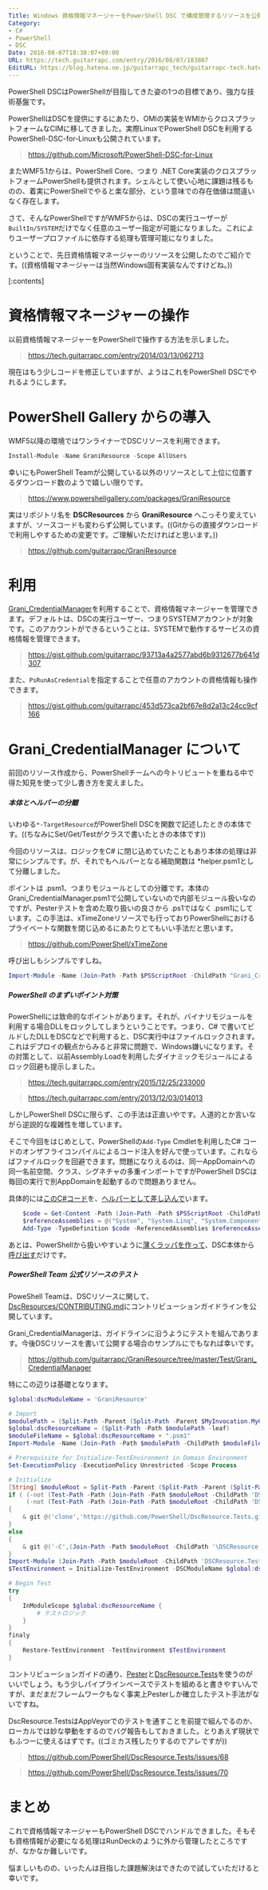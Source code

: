 ```yaml
---
Title: Windows 資格情報マネージャーをPowerShell DSC で構成管理するリソースを公開しました
Category:
- C#
- PowerShell
- DSC
Date: 2016-08-07T18:38:07+09:00
URL: https://tech.guitarrapc.com/entry/2016/08/07/183807
EditURL: https://blog.hatena.ne.jp/guitarrapc_tech/guitarrapc-tech.hatenablog.com/atom/entry/10328749687177987325
---
```


PowerShell DSCはPowerShellが目指してきた姿の1つの目標であり、強力な技術基盤です。

PowerShellはDSCを提供にするにあたり、OMIの実装をWMIからクロスプラットフォームなCIMに移してきました。実際LinuxでPowerShell DSCを利用するPowerShell-DSC-for-Linuxも公開されています。

> https://github.com/Microsoft/PowerShell-DSC-for-Linux

またWMF5.1からは、PowerShell Core、つまり .NET Core実装のクロスプラットフォームPowerShellも提供されます。シェルとして使い心地に課題は残るものの、着実にPowerShellでやると楽な部分、という意味での存在価値は間違いなく存在します。

さて、そんなPowerShellですがWMF5からは、DSCの実行ユーザーが`BuiltIn/SYSTEM`だけでなく任意のユーザー指定が可能になりました。これによりユーザープロファイルに依存する処理も管理可能になりました。

ということで、先日資格情報マネージャーのリソースを公開したのでご紹介です。((資格情報マネージャーは当然Windows固有実装なんですけどね。))


[:contents]

# 資格情報マネージャーの操作

以前資格情報マネージャーをPowerShellで操作する方法を示しました。

> https://tech.guitarrapc.com/entry/2014/03/13/062713

現在はもう少しコードを修正していますが、ようはこれをPowerShell DSCでやれるようにします。

# PowerShell Gallery からの導入

WMF5以降の環境ではワンライナーでDSCリソースを利用できます。

```ps1
Install-Module -Name GraniResource -Scope AllUsers
```

幸いにもPowerShell Teamが公開している以外のリソースとして上位に位置するダウンロード数のようで嬉しい限りです。

> https://www.powershellgallery.com/packages/GraniResource

実はリポジトリ名を **DSCResources** から **GraniResource** へこっそり変えていますが、ソースコードも変わらず公開しています。((Gitからの直接ダウンロードで利用しやするための変更です。ご理解いただければと思います。))

> https://github.com/guitarrapc/GraniResource


# 利用

[Grani_CredentialManager](https://github.com/guitarrapc/GraniResource/tree/master/DSCResources/Grani_CredentialManager)を利用することで、資格情報マネージャーを管理できます。デフォルトは、DSCの実行ユーザー、つまりSYSTEMアカウントが対象です。このアカウントができるということは、SYSTEMで動作するサービスの資格情報を管理できます。

> https://gist.github.com/guitarrapc/93713a4a2577abd6b9312677b641d307

また、`PsRunAsCredential`を指定することで任意のアカウントの資格情報も操作できます。

> https://gist.github.com/guitarrapc/453d573ca2bf67e8d2a13c24cc9cf166

# Grani_CredentialManager について

前回のリソース作成から、PowerShellチームへの今トリビュートを重ねる中で得た知見を使って少し書き方を変えました。

##### 本体とヘルパーの分離

いわゆる`*-TargetResource`がPowerShell DSCを関数で記述したときの本体です。((ちなみにSet/Get/Testがクラスで書いたときの本体です))

今回のリソースは、ロジックをC# に閉じ込めていたこともあり本体の処理は非常にシンプルです。が、それでもヘルパーとなる補助関数は *helper.psm1として分離しました。

ポイントは .psm1、つまりモジュールとしての分離です。本体のGrani_CredentialManager.psm1で公開していないので内部モジュール扱いなのですが、Pesterテストを含めた取り扱いの良さから .ps1ではなく .psm1にしています。この手法は、xTimeZoneリソースでも行っておりPowerShellにおけるプライベートな関数を閉じ込めるにあたりとてもいい手法だと思います。

> https://github.com/PowerShell/xTimeZone

呼び出しもシンプルですしね。

```ps1
Import-Module -Name (Join-Path -Path $PSScriptRoot -ChildPath "Grani_CredentialManagerHelper.psm1") -Verbose:$false -Force
```

##### PowerShell のまずいポイント対策

PowerShellには致命的なポイントがあります。それが、バイナリモジュールを利用する場合DLLをロックしてしまうということです。つまり、C# で書いてビルドしたDLLをDSCなどで利用すると、DSC実行中はファイルロックされます。これはデプロイの観点からみると非常に問題で、Windows嫌いになります。その対策として、以前Assembly.Loadを利用したダイナミックモジュールによるロック回避も提示しました。

> https://tech.guitarrapc.com/entry/2015/12/25/233000

> https://tech.guitarrapc.com/entry/2013/12/03/014013

しかしPowerShell DSCに限らず、この手法は正直いやです。人道的とか言いながら逆説的な複雑性を増しています。

そこで今回をはじめとして、PowerShellの`Add-Type` Cmdletを利用したC# コードのオンザフライコンパイルによるコード注入を好んで使っています。これならばファイルロックを回避できます。問題になりえるのは、同一AppDomainへの同一名前空間、クラス、シグネチャの多重インポートですがPowerShell DSCは毎回の実行で別AppDomainを起動するので問題ありません。

具体的には[このC#コード](https://github.com/guitarrapc/GraniResource/blob/master/DSCResources/Grani_CredentialManager/CredentialManager.cs)を、[ヘルパーとして差し込んで](https://github.com/guitarrapc/GraniResource/blob/master/DSCResources/Grani_CredentialManager/Grani_CredentialManagerHelper.psm1#L5-L9)います。

```ps1
    $code = Get-Content -Path (Join-Path -Path $PSScriptRoot -ChildPath "CredentialManager.cs") -Raw
    $referenceAssemblies = @("System", "System.Linq", "System.ComponentModel", "System.Management.Automation", "System.Runtime.InteropServices")
    Add-Type -TypeDefinition $code -ReferencedAssemblies $referenceAssemblies -ErrorAction SilentlyContinue;
```

あとは、PowerShellから扱いやすいように[薄くラッパを作って](https://github.com/guitarrapc/GraniResource/blob/master/DSCResources/Grani_CredentialManager/Grani_CredentialManagerHelper.psm1#L65-L81)、DSC本体から[呼び出す](https://github.com/guitarrapc/GraniResource/blob/master/DSCResources/Grani_CredentialManager/Grani_CredentialManager.psm1#L84)だけです。

##### PowerShell Team 公式リソースのテスト

PoweShell Teamは、DSCリソースに関して、[DscResources/CONTRIBUTING.md](https://github.com/PowerShell/DscResources/blob/master/CONTRIBUTING.md)にコントリビューションガイドラインを公開しています。

Grani_CredentialManagerは、ガイドラインに沿うようにテストを組んであります。今後DSCリソースを書いて公開する場合のサンプルにでもなれば幸いです。

> https://github.com/guitarrapc/GraniResource/tree/master/Test/Grani_CredentialManager

特にこの辺りは基礎となります。

```ps1
$global:dscModuleName = 'GraniResource'

# Import
$modulePath = (Split-Path -Parent (Split-Path -Parent $MyInvocation.MyCommand.Path)).Replace("Test","DSCResources")
$global:dscResourceName = (Split-Path -Path $modulePath -leaf)
$moduleFileName = $global:dscResourceName + ".psm1"
Import-Module -Name (Join-Path -Path $modulePath -ChildPath $moduleFileName) -Force

# Prerequisite for Initialize-TestEnvironment in Domain Environment
Set-ExecutionPolicy -ExecutionPolicy Unrestricted -Scope Process

# Initialize
[String] $moduleRoot = Split-Path -Parent (Split-Path -Parent (Split-Path -Parent $Script:MyInvocation.MyCommand.Path))
if ( (-not (Test-Path -Path (Join-Path -Path $moduleRoot -ChildPath 'DSCResource.Tests'))) -or `
     (-not (Test-Path -Path (Join-Path -Path $moduleRoot -ChildPath 'DSCResource.Tests\TestHelper.psm1'))) )
{
    & git @('clone','https://github.com/PowerShell/DscResource.Tests.git',(Join-Path -Path $moduleRoot -ChildPath '\DSCResource.Tests\'))
}
else
{
    & git @('-C',(Join-Path -Path $moduleRoot -ChildPath '\DSCResource.Tests\'),'pull')
}
Import-Module (Join-Path -Path $moduleRoot -ChildPath 'DSCResource.Tests\TestHelper.psm1') -Force
$TestEnvironment = Initialize-TestEnvironment -DSCModuleName $global:dscModuleName -DSCResourceName $global:dscResourceName -TestType Unit

# Begin Test
try
{
    InModuleScope $global:dscResourceName {
        # テストロジック
    }
}
finaly
{
    Restore-TestEnvironment -TestEnvironment $TestEnvironment
}
```

コントリビューションガイドの通り、[Pester](https://github.com/pester/Pester)と[DscResource.Tests](https://github.com/PowerShell/DscResource.Tests)を使うのがいいでしょう。もう少しパイプラインベースでテストを組めると書きやすいんですが、まだまだフレームワークもなく事実上Pesterしか確立したテスト手法がないですね。

DscResource.TestsはAppVeyorでのテストを通すことを前提で組んでるのか、ローカルでは妙な挙動をするのでバグ報告もしておきました。とりあえず現状でもふつーに使えるはずです。((ゴミカス残したりするのでアレですが))

> https://github.com/PowerShell/DscResource.Tests/issues/68

> https://github.com/PowerShell/DscResource.Tests/issues/70

# まとめ

これで資格情報マネージャーもPowerShell DSCでハンドルできました。そもそも資格情報が必要になる処理はRunDeckのように外から管理したところですが、なかなか難しいです。

悩ましいものの、いったんは目指した課題解決はできたので試していただけると幸いです。
